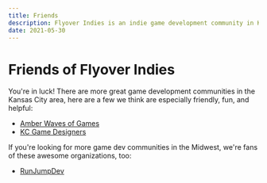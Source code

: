 ```yaml
---
title: Friends
description: Flyover Indies is an indie game development community in Kansas City in Midwest region. Join us for events and to connect with game developers in the area.
date: 2021-05-30
---
```


# Friends of Flyover Indies

You're in luck! There are more great game development communities in the Kansas City area, here are a few we think are especially friendly, fun, and helpful:

- [Amber Waves of Games](https://www.amberwavesofgames.com/?ref=flyoverindies)
- [KC Game Designers](https://sites.google.com/site/kcgamedesigners/?ref=flyoverindies)

If you're looking for more game dev communities in the Midwest, we're fans of these awesome organizations, too:

- [RunJumpDev](http://runjumpdev.org/?ref=flyoverindies)
